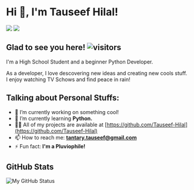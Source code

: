 # Hi 👋, I'm Tauseef Hilal!
<a href="https://www.instagram.com/_tauseef_hilal_"><img src="https://img.shields.io/badge/Instagram-E4405F?style=for-the-badge&logo=instagram&logoColor=white"></a>    <a href="https://twitter.com/_tauseef_hilal_"><img src="https://img.shields.io/badge/Twitter-1DA1F2?style=for-the-badge&logo=twitter&logoColor=white"></a>

## Glad to see you here! ![visitors](https://visitor-badge.glitch.me/badge?page_id=_tauseef_.visitor-badge)
I'm a High School Student and a beginner Python Developer.

As a developer, I love descovering new ideas and creating new cools stuff.<br>
I enjoy watching TV Schows and find peace in rain!

## Talking about Personal Stuffs:
- 🔭 I’m currently working on something cool!
- 🌱 I’m currently learning **Python.**
- 👨‍💻 All of my projects are available at [https://github.com/Tauseef-Hilal](https://github.com/Tauseef-Hilal)
- 📫 How to reach me: **tantary.tauseef@gmail.com**
- ⚡ Fun fact: **I'm a Pluviophile!**

## GitHub Stats
![My GitHub Status](https://github-readme-stats.vercel.app/api?username=Tauseef-Hilal&show_icons=true&theme=radical)
